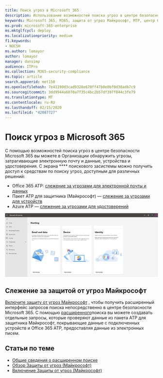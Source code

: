 ```yaml
---
title: Поиск угроз в Microsoft 365
description: Использование возможностей поиска угроз в центре безопасности Microsoft 365 для профилактического обнаружения нарушений и других угроз
keywords: Microsoft 365, M365, защита от угроз Майкрософт, MTP, центр безопасности, поиск, Поиск угроз, поиск в киберугроз, поиск в защитнике Майкрософт, Office 365 ATP, Azure ATP, расширенный поиск
ms.prod: microsoft-365-enterprise
ms.mktglfcycl: deploy
ms.localizationpriority: medium
f1.keywords:
- NOCSH
ms.author: lomayor
author: lomayor
manager: dansimp
audience: ITPro
ms.collection: M365-security-compliance
ms.topic: article
search.appverid: met150
ms.openlocfilehash: 7e41190d3cad9328e678ff47b0e0bf0d38adb7c9
ms.sourcegitcommit: 3dd9944a6070a7f35c4bc2b57df397f844c3fe79
ms.translationtype: MT
ms.contentlocale: ru-RU
ms.lasthandoff: 02/15/2020
ms.locfileid: "42087727"
---
```

# <a name="hunt-for-threats-in-microsoft-365"></a>Поиск угроз в Microsoft 365

С помощью возможностей поиска угроз в центре безопасности Microsoft 365 вы можете в Организации обнаружить угрозы, затрагивающие электронную почту и данные, устройства и удостоверения. С экрана **** поискового засистемы можно получить доступ к средствам по поиску угроз, доступным для различных решений:
- Office 365 ATP: [слежение за угрозами для электронной почты и данных](../office-365-security/office-365-atp.md)
- Пакет ATP для защитника (Майкрософт) — [слежение за угрозами для устройств](https://docs.microsoft.com/windows/security/threat-protection/microsoft-defender-atp/advanced-hunting)
- Azure ATP — [слежение за угрозами для удостоверений](https://docs.microsoft.com/azure-advanced-threat-protection/investigate-a-user)

![Страница "Поиск"](../../media/hunt.png)


## <a name="hunt-with-microsoft-threat-protection"></a>Слежение за защитой от угроз Майкрософт

[Включите защиту от угроз Майкрософт](mtp-enable.md) , чтобы получить расширенный интерфейс запросов поиска непосредственно в центре безопасности Microsoft 365. С помощью [расширенного](advanced-hunting-overview.md)поиска вы можете создавать отдельные запросы, которые проверяют данные из пакета ATP для защитника Майкрософт, покрывающие данные с подключенных устройств и Office 365 ATP, предоставляя данные из электронных писем.

## <a name="related-topics"></a>Статьи по теме
- [Общие сведения о расширенном поиске](advanced-hunting-overview.md)
- [Обзор Защиты от угроз (Майкрософт)](microsoft-threat-protection.md)
- [Включение Защиты от угроз (Майкрософт)](mtp-enable.md)
